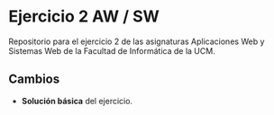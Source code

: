 # Ejercicio 2 AW / SW

Repositorio para el ejercicio 2 de las asignaturas Aplicaciones Web y Sistemas Web de la Facultad de Informática de la UCM.

## Cambios

- **Solución básica** del ejercicio.
